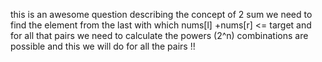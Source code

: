 this is an awesome question describing the concept of 2 sum
we need to find the element from the last with which nums[l] +nums[r] <= target and for all that pairs we need to calculate the powers (2^n) combinations are possible and this we will do for all the pairs !!